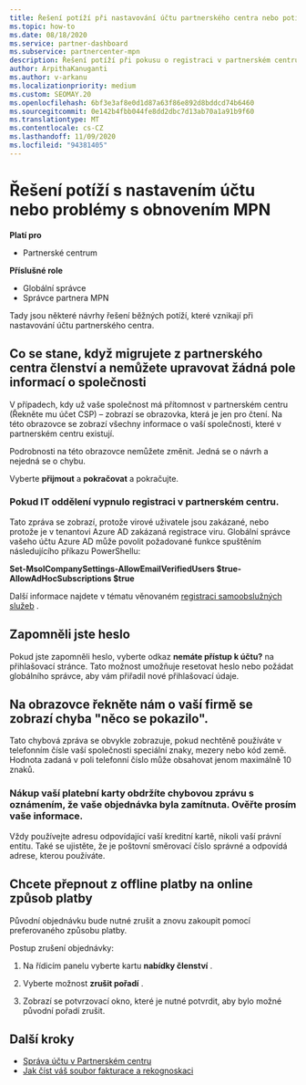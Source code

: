 ```yaml
---
title: Řešení potíží při nastavování účtu partnerského centra nebo potížích s obnovením MPN
ms.topic: how-to
ms.date: 08/18/2020
ms.service: partner-dashboard
ms.subservice: partnercenter-mpn
description: Řešení potíží při pokusu o registraci v partnerském centru Odpoví na výzvy, které řeší způsoby platby, hesla forgetting a další.
author: ArpithaKanuganti
ms.author: v-arkanu
ms.localizationpriority: medium
ms.custom: SEOMAY.20
ms.openlocfilehash: 6bf3e3af8e0d1d87a63f86e892d8bddcd74b6460
ms.sourcegitcommit: 0e142b4fbb044fe8dd2dbc7d13ab70a1a91b9f60
ms.translationtype: MT
ms.contentlocale: cs-CZ
ms.lasthandoff: 11/09/2020
ms.locfileid: "94381405"
---
```

# <a name="troubleshoot-account-setup-or-mpn-renewal-issues"></a>Řešení potíží s nastavením účtu nebo problémy s obnovením MPN

**Platí pro**

- Partnerské centrum
 
**Příslušné role**

- Globální správce
- Správce partnera MPN 
 
Tady jsou některé návrhy řešení běžných potíží, které vznikají při nastavování účtu partnerského centra.

## <a name="what-happens-if-you-are-migrating-from-partner-membership-center-and-you-cant-edit-any-company-information-fields"></a>Co se stane, když migrujete z partnerského centra členství a nemůžete upravovat žádná pole informací o společnosti

V případech, kdy už vaše společnost má přítomnost v partnerském centru (Řekněte mu účet CSP) – zobrazí se obrazovka, která je jen pro čtení. Na této obrazovce se zobrazí všechny informace o vaší společnosti, které v partnerském centru existují.

Podrobnosti na této obrazovce nemůžete změnit. Jedná se o návrh a nejedná se o chybu.

Vyberte **přijmout** a **pokračovat** a pokračujte.


### <a name="if-the-it-department-has-turned-off-sign-up-for-partner-center"></a>Pokud IT oddělení vypnulo **registraci v partnerském centru**.

Tato zpráva se zobrazí, protože virové uživatele jsou zakázané, nebo protože je v tenantovi Azure AD zakázaná registrace viru. Globální správce vašeho účtu Azure AD může povolit požadované funkce spuštěním následujícího příkazu PowerShellu:

**Set-MsolCompanySettings-AllowEmailVerifiedUsers $true-AllowAdHocSubscriptions $true**

Další informace najdete v tématu věnovaném [registraci samoobslužných služeb](/azure/active-directory/users-groups-roles/directory-self-service-signup) .

## <a name="you-forgot-your-password"></a>Zapomněli jste heslo

Pokud jste zapomněli heslo, vyberte odkaz **nemáte přístup k účtu?** na přihlašovací stránce. Tato možnost umožňuje resetovat heslo nebo požádat globálního správce, aby vám přiřadil nové přihlašovací údaje.

## <a name="on-the-tell-us-about-your-company-screen-you-receive-a-something-went-wrong-error"></a>Na obrazovce řekněte nám o vaší firmě se zobrazí chyba "něco se pokazilo".

Tato chybová zpráva se obvykle zobrazuje, pokud nechtěně používáte v telefonním čísle vaší společnosti speciální znaky, mezery nebo kód země. Hodnota zadaná v poli telefonní číslo může obsahovat jenom maximálně 10 znaků.


### <a name="your-credit-card-purchase-is-receiving-an-error-message-stating-that-your-order-was-declined-please-verify-your-information"></a>Nákup vaší platební karty obdržíte chybovou zprávu s oznámením, že vaše objednávka byla zamítnuta. Ověřte prosím vaše informace.


Vždy používejte adresu odpovídající vaší kreditní kartě, nikoli vaší právní entitu. Také se ujistěte, že je poštovní směrovací číslo správné a odpovídá adrese, kterou používáte.

## <a name="you-want-to-switch-from-offline-payment-to-online-payment-method"></a>Chcete přepnout z offline platby na online způsob platby 

Původní objednávku bude nutné zrušit a znovu zakoupit pomocí preferovaného způsobu platby.

Postup zrušení objednávky:

1. Na řídicím panelu vyberte kartu **nabídky členství** .

2. Vyberte možnost **zrušit pořadí** .

3. Zobrazí se potvrzovací okno, které je nutné potvrdit, aby bylo možné původní pořadí zrušit.

## <a name="next-steps"></a>Další kroky

- [Správa účtu v Partnerském centru](partner-center-account-setup.md)
- [Jak číst váš soubor fakturace a rekognoskaci](read-your-bill.md)
